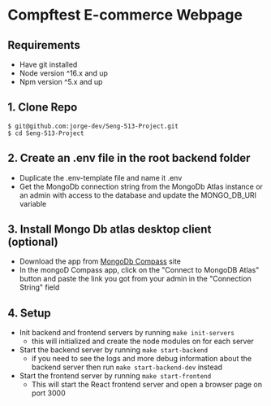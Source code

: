 # Compftest E-commerce Webpage

## Requirements
- Have git installed
- Node version ^16.x and up
- Npm version ^5.x and up  

## 1. Clone Repo
```
$ git@github.com:jorge-dev/Seng-513-Project.git
$ cd Seng-513-Project
```
## 2. Create an .env file in the root backend folder
- Duplicate the .env-template file and name it .env
- Get the MongoDb connection string from the MongoDb Atlas instance or an admin with access to the database and update the MONGO_DB_URI variable

## 3. Install Mongo Db atlas desktop client (optional)
  - Download the app from [MongoDb Compass](https://www.mongodb.com/try/download/compass) site
  - In the mongoD Compass app, click on the "Connect to MongoDB Atlas" button and paste the link you got from your admin in the "Connection String" field
## 4. Setup
- Init backend and frontend servers by running `make init-servers`
  - this will initialized and create the node modules on for each server 
- Start the backend server by running `make start-backend`
  - if you need to see the logs and more debug information about the backend server then run `make start-backend-dev` instead
- Start the frontend server by running `make start-frontend`
  - This will start the React frontend server and open a browser page on port 3000

##

